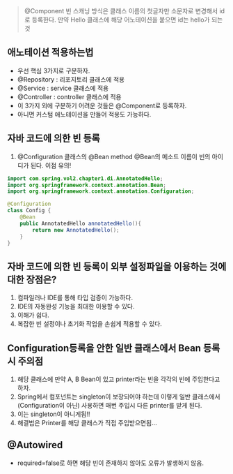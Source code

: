 >@Component 빈 스캐닝 방식은 클래스 이름의 첫글자만 소문자로 변경해서 id로 등록한다.
> 만약 Hello 클래스에 해당 어노테이션을 붙으면 id는 hello가 되는것


## 애노테이션 적용하는법
- 우선 핵심 3가지로 구분하자.
- @Repository : 리포지토리 클래스에 적용
- @Service : service 클래스에 적용
- @Controller : controller 클래스에 적용
- 이 3가지 외에 구분하기 어려운 것들은 @Component로 등록하자.
- 아니면 커스텀 애노테이션을 만들어 적용도 가능하다.


## 자바 코드에 의한 빈 등록 
1. @Configuration 클래스의 @Bean method
@Bean의 메소드 이름이 빈의 아이디가 된다. 이점 유의!
```java
import com.spring.vol2.chapter1.di.AnnotatedHello;
import org.springframework.context.annotation.Bean;
import org.springframework.context.annotation.Configuration;

@Configuration
class Config {
    @Bean
    public AnnotatedHello annotatedHello(){
        return new AnnotatedHello();
    }
}
```

## 자바 코드에 의한 빈 등록이 외부 설정파일을 이용하는 것에 대한 장점은?

1. 컴파일러나 IDE를 통해 타입 검증이 가능하다.
2. IDE의 자동완성 기능을 최대한 이용할 수 있다.
3. 이해가 쉽다.
4. 복잡한 빈 설정이나 초기화 작업을 손쉽게 적용할 수 있다.

## Configuration등록을 안한 일반 클래스에서 Bean 등록시 주의점

1. 해당 클래스에 만약 A, B Bean이 있고 printer라는 빈을 각각의 빈에 주입한다고 하자.
2. Spring에서 컴포넌트는 singleton이 보장되어야 하는데 이렇게 일반 클래스에서(Configuration이 아닌) 사용하면 매번 주입시 다른 printer를 받게 된다.
3. 이는 singleton이 아니게됨!!
4. 해결법은 Printer를 해당 클래스가 직접 주입받으면됨...

## @Autowired
- required=false로 하면 해당 빈이 존재하지 않아도 오류가 발생하지 않음.

